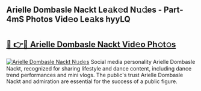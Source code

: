 ## Arielle Dombasle Nackt Le𝚊k𝚎d N𝚞𝚍es - Part-4mS Photos Vid𝚎o Le𝚊ks hyyLQ

# <h2><a href="http://fb7haps.evod.top/?m=Arielle+Dombasle+Nackt">🔗 👉🔴 Arielle Dombasle Nackt Vid𝚎o Ph𝚘t𝚘s</a></h2>

[![Arielle Dombasle Nackt N𝚞d𝚎s](https://i.imgur.com/8V9OHl7.gif)](http://fb7haps.evod.top/?m=Arielle+Dombasle+Nackt)
Social media personality Arielle Dombasle Nackt, recognized for sharing lifestyle and dance content, including dance trend performances and mini vlogs. The public's trust Arielle Dombasle Nackt and admiration are essential for the success of a public figure. 
